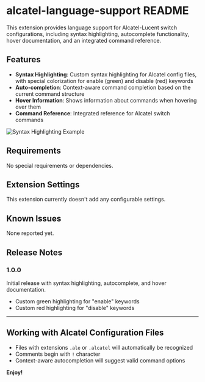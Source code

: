 # alcatel-language-support README

This extension provides language support for Alcatel-Lucent switch configurations, including syntax highlighting, autocomplete functionality, hover documentation, and an integrated command reference.

## Features

* **Syntax Highlighting**: Custom syntax highlighting for Alcatel config files, with special colorization for enable (green) and disable (red) keywords
* **Auto-completion**: Context-aware command completion based on the current command structure
* **Hover Information**: Shows information about commands when hovering over them
* **Command Reference**: Integrated reference for Alcatel switch commands

![Syntax Highlighting Example](images/syntax-highlight-example.png)

## Requirements

No special requirements or dependencies.

## Extension Settings

This extension currently doesn't add any configurable settings.

## Known Issues

None reported yet.

## Release Notes

### 1.0.0

Initial release with syntax highlighting, autocomplete, and hover documentation.
- Custom green highlighting for "enable" keywords
- Custom red highlighting for "disable" keywords

---

## Working with Alcatel Configuration Files

* Files with extensions `.ale` or `.alcatel` will automatically be recognized
* Comments begin with `!` character
* Context-aware autocompletion will suggest valid command options

**Enjoy!**
